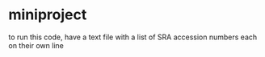 # miniproject

to run this code, have a text file with a list of SRA accession numbers each on their own line
